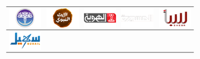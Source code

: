 | ![](https://raw.githubusercontent.com/RevGear/logo/master/Countries/YE/AICTV.png)| ![](https://raw.githubusercontent.com/RevGear/logo/master/Countries/YE/AlerthAlnabawi.png)| ![](https://raw.githubusercontent.com/RevGear/logo/master/Countries/YE/AlHawyah.png)| ![](https://raw.githubusercontent.com/RevGear/logo/master/Countries/YE/AlMasirah.png)| ![](https://raw.githubusercontent.com/RevGear/logo/master/Countries/YE/ShebaTV.png)| 
|:---:|:---:|:---:|:---:|:---:| 
| ![](https://raw.githubusercontent.com/RevGear/logo/master/Countries/YE/SuhailTV.png) | 
